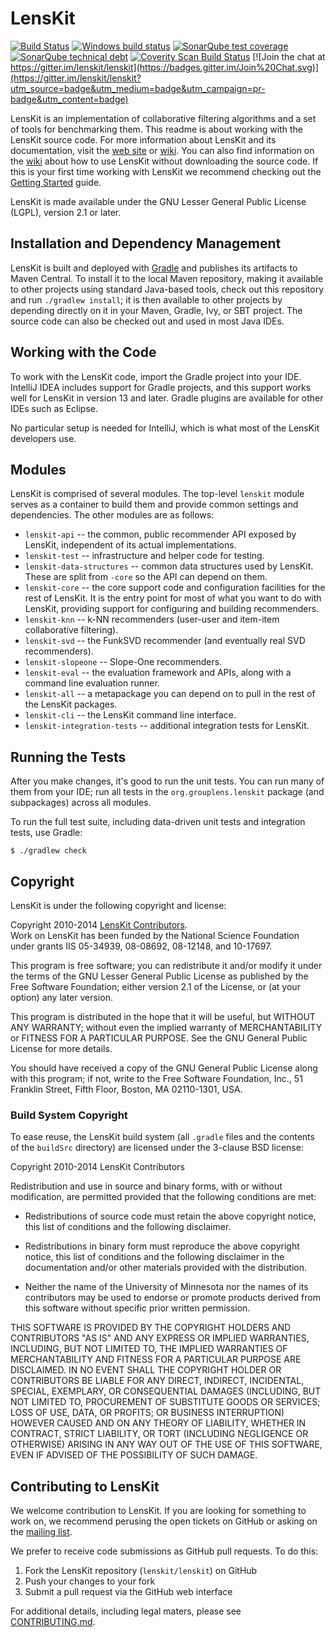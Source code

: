 # LensKit

[![Build Status](https://travis-ci.org/lenskit/lenskit.png?branch=master)](https://travis-ci.org/lenskit/lenskit)
[![Windows build status](https://ci.appveyor.com/api/projects/status/github/lenskit/lenskit?branch=master)](https://ci.appveyor.com/project/elehack/lenskit)
[![SonarQube test coverage](https://img.shields.io/sonar/https/sonarqube.com/lenskit/coverage.svg)](https://sonarqube.com/overview?id=1068589)
[![SonarQube technical debt](https://img.shields.io/sonar/https/sonarqube.com/lenskit/tech_debt.svg)](https://sonarqube.com/overview?id=1068589)
[![Coverity Scan Build Status](https://img.shields.io/coverity/scan/9190.svg)](https://scan.coverity.com/projects/lenskit-lenskit)
[![Join the chat at https://gitter.im/lenskit/lenskit](https://badges.gitter.im/Join%20Chat.svg)](https://gitter.im/lenskit/lenskit?utm_source=badge&utm_medium=badge&utm_campaign=pr-badge&utm_content=badge)

LensKit is an implementation of collaborative filtering algorithms and
a set of tools for benchmarking them.  This readme is about working with
the LensKit source code.  For more information about
LensKit and its documentation, visit the [web site][] or [wiki][].  You 
can also find information on the [wiki][] about how to use LensKit 
without downloading the source code.  If this is your first time working
with LensKit we recommend checking out the [Getting Started][] guide.

[web site]: http://lenskit.org
[wiki]: http://github.com/lenskit/lenskit/wiki/
[Getting Started]: http://github.com/lenskit/lenskit/wiki/GettingStarted
[mailing list]: https://wwws.cs.umn.edu/mm-cs/listinfo/lenskit

LensKit is made available under the GNU Lesser General Public License
(LGPL), version 2.1 or later.

## Installation and Dependency Management

LensKit is built and deployed with [Gradle][] and publishes its
artifacts to Maven Central.  To install it to the local Maven
repository, making it available to other projects using standard
Java-based tools, check out this repository and run `./gradlew
install`; it is then available to other projects by depending directly
on it in your Maven, Gradle, Ivy, or SBT project.  The source code can
also be checked out and used in most Java IDEs.

[Gradle]: http://gradle.org

## Working with the Code

To work with the LensKit code, import the Gradle project into your IDE.
IntelliJ IDEA includes support for Gradle projects, and this support works well
for LensKit in version 13 and later.  Gradle plugins are available for other
IDEs such as Eclipse.

No particular setup is needed for IntelliJ, which is what most of the LensKit
developers use.

## Modules

LensKit is comprised of several modules.  The top-level `lenskit`
module serves as a container to build them and provide common settings
and dependencies.  The other modules are as follows:

* `lenskit-api` -- the common, public recommender API exposed by LensKit, independent
  of its actual implementations.
* `lenskit-test` -- infrastructure and helper code for testing.
* `lenskit-data-structures` -- common data structures used by LensKit.
  These are split from `-core` so the API can depend on them.
* `lenskit-core` -- the core support code and configuration facilities for
  the rest of LensKit. It is the entry point for most of what you want to do with
  LensKit, providing support for configuring and building recommenders.
* `lenskit-knn` -- k-NN recommenders (user-user and item-item collaborative
  filtering).
* `lenskit-svd` -- the FunkSVD recommender (and eventually real SVD recommenders).
* `lenskit-slopeone` -- Slope-One recommenders.
* `lenskit-eval` -- the evaluation framework and APIs, along with a command line
  evaluation runner.
* `lenskit-all` -- a metapackage you can depend on to pull in the rest of the LensKit packages.
* `lenskit-cli` -- the LensKit command line interface.
* `lenskit-integration-tests` -- additional integration tests for LensKit.

## Running the Tests

After you make changes, it's good to run the unit tests.  You can run many of
them from your IDE; run all tests in the `org.grouplens.lenskit` package (and
subpackages) across all modules.

To run the full test suite, including data-driven unit tests and integration
tests, use Gradle:

    $ ./gradlew check

## Copyright

LensKit is under the following copyright and license:

Copyright 2010-2014 [LensKit Contributors](CONTRIBUTORS.md).  
Work on LensKit has been funded by the National Science Foundation under
grants IIS 05-34939, 08-08692, 08-12148, and 10-17697.

This program is free software; you can redistribute it and/or modify
it under the terms of the GNU Lesser General Public License as
published by the Free Software Foundation; either version 2.1 of the
License, or (at your option) any later version.

This program is distributed in the hope that it will be useful, but WITHOUT
ANY WARRANTY; without even the implied warranty of MERCHANTABILITY or FITNESS
FOR A PARTICULAR PURPOSE. See the GNU General Public License for more
details.

You should have received a copy of the GNU General Public License along with
this program; if not, write to the Free Software Foundation, Inc., 51
Franklin Street, Fifth Floor, Boston, MA 02110-1301, USA.

### Build System Copyright

To ease reuse, the LensKit build system (all `.gradle` files and the contents
of the `buildSrc` directory) are licensed under the 3-clause BSD license:

Copyright 2010-2014 LensKit Contributors

Redistribution and use in source and binary forms, with or without
modification, are permitted provided that the following conditions
are met:

- Redistributions of source code must retain the above copyright
  notice, this list of conditions and the following disclaimer.

- Redistributions in binary form must reproduce the above copyright
  notice, this list of conditions and the following disclaimer in the
  documentation and/or other materials provided with the
  distribution.

- Neither the name of the University of Minnesota nor the names of
  its contributors may be used to endorse or promote products derived
  from this software without specific prior written permission.

THIS SOFTWARE IS PROVIDED BY THE COPYRIGHT HOLDERS AND CONTRIBUTORS
"AS IS" AND ANY EXPRESS OR IMPLIED WARRANTIES, INCLUDING, BUT NOT
LIMITED TO, THE IMPLIED WARRANTIES OF MERCHANTABILITY AND FITNESS FOR
A PARTICULAR PURPOSE ARE DISCLAIMED. IN NO EVENT SHALL THE COPYRIGHT
HOLDER OR CONTRIBUTORS BE LIABLE FOR ANY DIRECT, INDIRECT, INCIDENTAL,
SPECIAL, EXEMPLARY, OR CONSEQUENTIAL DAMAGES (INCLUDING, BUT NOT
LIMITED TO, PROCUREMENT OF SUBSTITUTE GOODS OR SERVICES; LOSS OF USE,
DATA, OR PROFITS; OR BUSINESS INTERRUPTION) HOWEVER CAUSED AND ON ANY
THEORY OF LIABILITY, WHETHER IN CONTRACT, STRICT LIABILITY, OR TORT
(INCLUDING NEGLIGENCE OR OTHERWISE) ARISING IN ANY WAY OUT OF THE USE
OF THIS SOFTWARE, EVEN IF ADVISED OF THE POSSIBILITY OF SUCH DAMAGE.
  
## Contributing to LensKit
  
We welcome contribution to LensKit.  If you are looking for something
to work on, we recommend perusing the open tickets on GitHub
or asking on the [mailing list](https://wwws.cs.umn.edu/mm-cs/listinfo/lenskit).

We prefer to receive code submissions as GitHub pull requests.  To
do this:

1. Fork the LensKit repository (`lenskit/lenskit`) on GitHub
2. Push your changes to your fork
3. Submit a pull request via the GitHub web interface

For additional details, including legal maters, please see [CONTRIBUTING.md](CONTRIBUTING.md).
